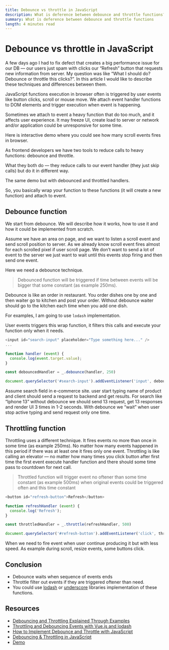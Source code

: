 ```yaml
---
title: Debounce vs throttle in JavaScript
description: What is deference between debounce and throttle functions? 
summary: What is deference between debounce and throttle functions
length: 4 minutes read
---
```


# Debounce vs throttle in JavaScript

A few days ago I had to fix defect that creates a big performance issue for our DB — our users just spam with clicks our “Refresh” button that requests new information from server. My question was like “What I should do? Debounce or throttle this clicks?”. In this article I would like to describe these techniques and differences between them.

JavaScript functions execution in browser often is triggered by user events like button clicks, scroll or mouse move. We attach event handler functions to DOM elements and trigger execution when event is happening.

Sometimes we attach to event a heavy function that do too much, and it affects user experience. It may freeze UI, create load to server or network and/or application could be unresponsive for some time.

Here is interactive demo where you could see how many scroll events fires in browser.

<scroll-example></scroll-example>

As frontend developers we have two tools to reduce calls to heavy functions: debounce and throttle.

What they both do — they reduce calls to our event handler (they just skip calls) but do it in different way.

The same demo but with debounced and throttled handlers.

<scroll-example with-reduce-methods ></scroll-example>

So, you basically  wrap your function to these functions (it will create a new function) and attach to event.

## Debounce function

We start from debounce. We will describe how it works, how to use it and how it could be implemented from scratch.

Assume we have an area on page, and we want to listen a scroll event and send scroll position to server. As we already know scroll event fires almost for each scrolled pixel if user scroll page. We don’t want to send a lot of event to the server we just want to wait until this events stop firing and then send one event.

Here we need a debounce technique.

> Debounced function will be triggered if time between events will be bigger that some constant (as example 250ms).
>

Debounce is like an order in restaurant. You order dishes one by one and then waiter go to  kitchen and post your order. Without debounce waiter should go to the kitchen each time when you add one dish.

For examples, I am going to use `lodash` implementation.

User events triggers this wrap function, it filters this calls and execute your function only when it needs.

```js
<input id="search-input" placeholder="Type something here..." />
...

function handler (event) {
  console.log(event.target.value);
}

const debouncedHandler = _.debounce(handler, 250)

document.querySelector('#search-input').addEventListener('input', debouncedHandler)
```

Assume search field in e-commerce site. user start typing name of product and client should send a request to backend and get results. For search like “Iphone 13” without debounce we should send 13 request, get 13 responses and render UI 3 times in 1-2 seconds. With debounce we “wait” when user stop active typing and send request only one time.

## Throttling function

Throttling uses a different technique. It fires events no more than once in some time (as example 250ms). No matter how many events happened in this period if there was at least one it fires only one event. Throttling is like calling an elevator — no matter how many times you click button after first time the first event execute handler function and there should some time pass to countdown for next call.

> Throttled function will trigger event no oftener than some time constant (as example 500ms) when original events could be triggered often and this time constant
>

```js
<button id="refresh-button">Refresh</button>

function refreshHandler (event) {
  console.log('Refresh');
}

const throttledHandler = _.throttle(refreshHandler, 500)

document.querySelector('#refresh-button').addEventListener('click', throttledHandler)
```

When we need to fire event when user continue producing it but with less speed. As example during scroll, resize events, some buttons click.

## Conclusion


- Debounce waits when sequence of events ends
- Throttle filter out events if they are triggered oftener than need.
- You could use [lodash](https://lodash.com/docs/4.17.15#debounce) or [underscore](https://underscorejs.org/#throttle) libraries implementation of these functions.

## Resources


- [Debouncing and Throttling Explained Through Examples](https://css-tricks.com/debouncing-throttling-explained-examples/)
- [Throttling and Debouncing Events with Vue.js and lodash](https://www.digitalocean.com/community/tutorials/vuejs-lodash-throttle-debounce)
- [How to Implement Debounce and Throttle with JavaScript](https://webdesign.tutsplus.com/tutorials/javascript-debounce-and-throttle--cms-36783)
- [Debouncing & Throttling in JavaScript](https://medium.com/nerd-for-tech/debouncing-throttling-in-javascript-d36ace200cea)
- [Demo](https://web.archive.org/web/20220117092326/http://demo.nimius.net/debounce_throttle/)
